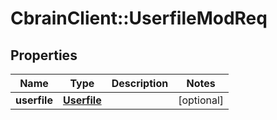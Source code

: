 # CbrainClient::UserfileModReq

## Properties
Name | Type | Description | Notes
------------ | ------------- | ------------- | -------------
**userfile** | [**Userfile**](Userfile.md) |  | [optional] 


